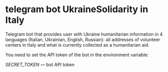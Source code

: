 # telegram bot UkraineSolidarity in Italy

Telegram bot that provides user with Ukraine humanitarian information in 4 languages (Italian, Ukrainian, English, Russian): all addresses of volunteer centers in Italy and what is currently collected as a humanitarian aid. 
<p>You need to set the API token of the bot in the environment variable:</p>

_SECRET_TOKEN_ — bot API token


